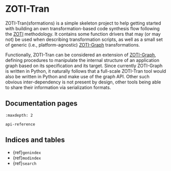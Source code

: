 # ZOTI-Tran

ZOTI-Tran(sformations) is a simple skeleton project to help getting
started with building an own transformation-based code synthesis flow
following the [ZOTI](https://ericsson.github.io/zoti) methodology. It
contains some function drivers that may (or may not) be used when
describing transformation scripts, as well as a small set of generic
(i.e., platform-agnostic)
[ZOTI-Graph](https://ericsson.github.io/zoti/zoti-graph)
transformations.

Functionally, ZOTI-Tran can be considered an extension of
[ZOTI-Graph](https://ericsson.github.io/zoti/zoti-graph), defining
procedures to manipulate the internal structure of an application
graph based on its specification and its target. Since currently
ZOTI-Graph is written in Python, it naturally follows that a
full-scale ZOTI-Tran tool would also be written in Python and make use
of the graph API. Other such obvious inter-dependency is not present
by design, other tools being able to share their information via
serialization formats.

## Documentation pages

```{toctree}
:maxdepth: 2

api-reference
```


## Indices and tables

- {ref}`genindex`
- {ref}`modindex`
- {ref}`search`


<!-- ```{eval-rst} -->
<!-- .. sidebar-links:: -->
<!-- 	:github: -->
	
<!-- 	ZOTI <https://ericsson.github.io/zoti/> -->
<!-- ``` -->
